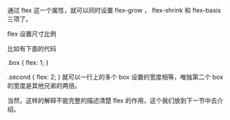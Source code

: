 通过 flex 这一个属性，就可以同时设置 flex-grow ， flex-shrink 和 flex-basis 三项了。

flex 设置尺寸比例

比如有下面的代码

.box {
  flex: 1;
}

.second {
  flex: 2;
}
就可以一行上的多个 box 设置的宽度相等，唯独第二个 box 的宽度是其他兄弟的两倍。

当然，这样的解释不能完整的描述清楚 flex 的作用，这个我们放到下一节中去介绍。
